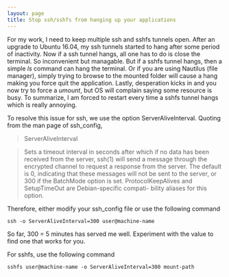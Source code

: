 ```yaml
---
layout: page
title: Stop ssh/sshfs from hanging up your applications
---
```


For my work, I need to keep multiple ssh and sshfs tunnels open. After an
upgrade to Ubuntu 16.04, my ssh tunnels started to hang after some period
of inactivity. Now if a ssh tunnel hangs, all one has to do is close the
terminal. So inconvenient but managable. But if a sshfs tunnel hangs, then a
simple _ls_ command can hang
the terminal. Or if you are using Nautilus (file manager), simply trying
to browse to the mounted folder will cause a hang making you force quit
the application. Lastly, desperation kicks in and you now try to force a
_umount_, but OS will complain saying some resource is busy.
To summarize, I am forced to restart every time a sshfs tunnel hangs which
is really annoying.

To resolve this issue for ssh, we use the option ServerAliveInterval. Quoting
from the man page of ssh_config,
> ServerAliveInterval

> Sets a timeout interval in seconds after which if no data has
been received from the server, ssh(1) will send a message through
the encrypted channel to request a response from the server. The
default is 0, indicating that these messages will not be sent to
the server, or 300 if the BatchMode option is set.
ProtocolKeepAlives and SetupTimeOut are Debian-specific compati-
bility aliases for this option.

Therefore, either modify your ssh_config file or use the following command
```
ssh -o ServerAliveInterval=300 user@machine-name
```
So far, 300 = 5 minutes has served me well. Experiment with the value to find
one that works for you.

For sshfs, use the following command
```
sshfs user@machine-name -o ServerAliveInterval=300 mount-path
```
